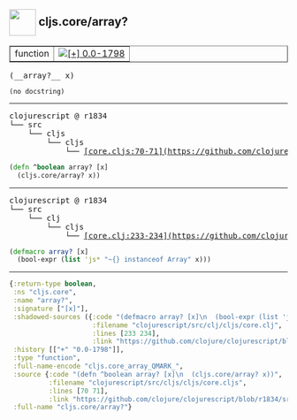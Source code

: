 ## <img width="48px" valign="middle" src="http://i.imgur.com/Hi20huC.png"> cljs.core/array?

 <table border="1">
<tr>
<td>function</td>
<td><a href="https://github.com/cljsinfo/api-refs/tree/0.0-1798"><img valign="middle" alt="[+] 0.0-1798" src="https://img.shields.io/badge/+-0.0--1798-lightgrey.svg"></a> </td>
</tr>
</table>

 <samp>
(__array?__ x)<br>
</samp>

```
(no docstring)
```

---

 <pre>
clojurescript @ r1834
└── src
    └── cljs
        └── cljs
            └── <ins>[core.cljs:70-71](https://github.com/clojure/clojurescript/blob/r1834/src/cljs/cljs/core.cljs#L70-L71)</ins>
</pre>

```clj
(defn ^boolean array? [x]
  (cljs.core/array? x))
```


---

 <pre>
clojurescript @ r1834
└── src
    └── clj
        └── cljs
            └── <ins>[core.clj:233-234](https://github.com/clojure/clojurescript/blob/r1834/src/clj/cljs/core.clj#L233-L234)</ins>
</pre>

```clj
(defmacro array? [x]
  (bool-expr (list 'js* "~{} instanceof Array" x)))
```

---

```clj
{:return-type boolean,
 :ns "cljs.core",
 :name "array?",
 :signature ["[x]"],
 :shadowed-sources ({:code "(defmacro array? [x]\n  (bool-expr (list 'js* \"~{} instanceof Array\" x)))",
                     :filename "clojurescript/src/clj/cljs/core.clj",
                     :lines [233 234],
                     :link "https://github.com/clojure/clojurescript/blob/r1834/src/clj/cljs/core.clj#L233-L234"}),
 :history [["+" "0.0-1798"]],
 :type "function",
 :full-name-encode "cljs.core_array_QMARK_",
 :source {:code "(defn ^boolean array? [x]\n  (cljs.core/array? x))",
          :filename "clojurescript/src/cljs/cljs/core.cljs",
          :lines [70 71],
          :link "https://github.com/clojure/clojurescript/blob/r1834/src/cljs/cljs/core.cljs#L70-L71"},
 :full-name "cljs.core/array?"}

```
